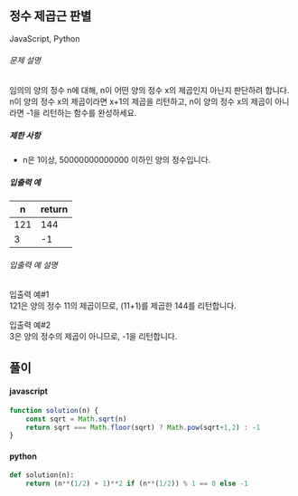 ## 정수 제곱근 판별

JavaScript, Python

###### 문제 설명

임의의 양의 정수 n에 대해, n이 어떤 양의 정수 x의 제곱인지 아닌지 판단하려 합니다.\
n이 양의 정수 x의 제곱이라면 x+1의 제곱을 리턴하고, n이 양의 정수 x의 제곱이 아니라면 -1을 리턴하는 함수를 완성하세요.

##### 제한 사항

-   n은 1이상, 50000000000000 이하인 양의 정수입니다.

##### 입출력 예

| n | return |
| --- | --- |
| 121 | 144 |
| 3 | -1 |

###### 입출력 예 설명

입출력 예#1\
121은 양의 정수 11의 제곱이므로, (11+1)를 제곱한 144를 리턴합니다.

입출력 예#2\
3은 양의 정수의 제곱이 아니므로, -1을 리턴합니다.

## 풀이

#### javascript
```javascript
function solution(n) {
    const sqrt = Math.sqrt(n)
    return sqrt === Math.floor(sqrt) ? Math.pow(sqrt+1,2) : -1
}
```  
#### python
```python
def solution(n):
    return (n**(1/2) + 1)**2 if (n**(1/2)) % 1 == 0 else -1
```